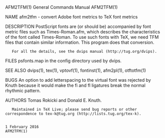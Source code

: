 AFM2TFM(1)                                                                       General Commands Manual                                                                       AFM2TFM(1)

NAME
       afm2tfm - convert Adobe font metrics to TeX font metrics

DESCRIPTION
       PostScript  fonts  are  (or  should be) accompanied by font metric files such as Times-Roman.afm, which describes the characteristics of the font called Times-Roman.  To use such
       fonts with TeX, we need TFM files that contain similar information. This program does that conversion.

       For all the details, see the dvips manual (http://tug.org/dvips).

FILES
       psfonts.map in the config directory used by dvips.

SEE ALSO
       dvips(1), tex(1), vptovf(1), fontinst(1), afm2pl(1), otftotfm(1)

BUGS
       An option to add letterspacing to the virtual font was rejected by Knuth because it would make the fi and fl ligatures break the normal rhythmic pattern.

AUTHORS
       Tomas Rokicki and Donald E. Knuth.

       Maintained in TeX Live; please send bug reports or other correspondence to tex-k@tug.org (http://lists.tug.org/tex-k).

                                                                                     1 February 2016                                                                           AFM2TFM(1)
